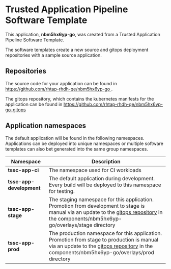 # Trusted Application Pipeline Software Template

This application, **nbm5hx6yp-go**, was created from a Trusted Application Pipeline Software Template.

The software templates create a new source and gitops deployment repositories with a sample source application. 

## Repositories

The source code for your application can be found in [https://github.com/rhtap-rhdh-qe/nbm5hx6yp-go ](https://github.com/rhtap-rhdh-qe/nbm5hx6yp-go ).
 
The gitops repository, which contains the kubernetes manifests for the application can be found in 
[https://github.com/rhtap-rhdh-qe/nbm5hx6yp-go-gitops ](https://github.com/rhtap-rhdh-qe/nbm5hx6yp-go-gitops ) 

## Application namespaces 

The default application will be found in the following namespaces. Applications can be deployed into unique namespaces or multiple software templates can also bet generated into the same group namespaces.  

|  Namespace   |  Description   |  
| -------- | -------- |
| **tssc-app-ci** | The namespace used for CI workloads |
| **tssc-app-development** | The default application during development. Every build will be deployed to this namespace for testing. |
| **tssc-app-stage** | The staging namespace for this application. Promotion from development to stage is manual via an update to the [gitops repository](https://github.com/rhtap-rhdh-qe/nbm5hx6yp-go-gitops ) in the components/nbm5hx6yp-go/overlays/stage directory |
| **tssc-app-prod** | The production namespace for this application. Promotion from stage to production is manual via an update to the [gitops repository](https://github.com/rhtap-rhdh-qe/nbm5hx6yp-go-gitops ) in the components/nbm5hx6yp-go/overlays/prod directory |